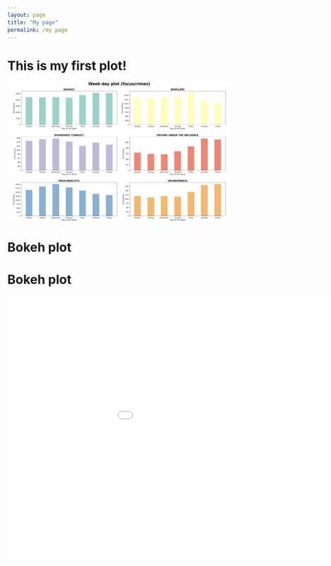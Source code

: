 ```yaml
---
layout: page
title: "My page"
permalink: /my page
---
```


# This is my first plot!
![crime data](/Images/firstplot.png)

# Bokeh plot

# Bokeh plot

<embed
       type="text/html" 
       src="/bokeh/crime.html"
       width="1100"
       height="600">
</embed>